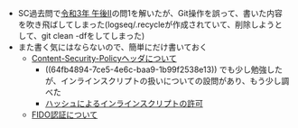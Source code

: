 - SC過去問で[令和3年 午後II](https://www.ipa.go.jp/shiken/mondai-kaiotu/gmcbt8000000apad-att/2021r03a_sc_pm2_qs.pdf)の問1を解いたが、Git操作を誤って、書いた内容を吹き飛ばしてしまった(logseq/.recycleが作成されていて、削除しようとして、git clean -dfをしてしまった)
- また書く気にはならないので、簡単にだけ書いておく
	- [Content-Security-Policyヘッダについて](https://tech.bitbank.cc/content-security-policy/)
		- ((64fb4894-7ce5-4e6c-baa9-1b99f2538e13)) でも少し勉強したが、インラインスクリプトの扱いについての設問があり、もう少し調べた
		- [ハッシュによるインラインスクリプトの許可](https://intaa.net/archives/53023)
	- [FIDO認証について](https://fidoalliance.org/fido%E3%81%AE%E4%BB%95%E7%B5%84%E3%81%BF/?lang=ja)